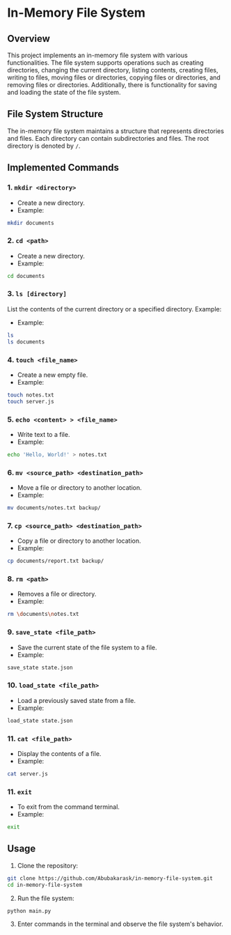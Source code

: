 # In-Memory File System

## Overview

This project implements an in-memory file system with various functionalities. The file system supports operations such as creating directories, changing the current directory, listing contents, creating files, writing to files, moving files or directories, copying files or directories, and removing files or directories. Additionally, there is functionality for saving and loading the state of the file system.

## File System Structure

The in-memory file system maintains a structure that represents directories and files. Each directory can contain subdirectories and files. The root directory is denoted by `/`.

## Implemented Commands

### 1. `mkdir <directory>`

- Create a new directory.
- Example:
```bash
mkdir documents
```

### 2. `cd <path>`

- Create a new directory.
- Example:
```bash
cd documents
```

### 3. `ls [directory]`

List the contents of the current directory or a specified directory.
Example:
- Example:
```bash
ls
ls documents
```

### 4. `touch <file_name>`

- Create a new empty file.
- Example:
```bash
touch notes.txt
touch server.js
```

### 5. `echo <content> > <file_name>`

- Write text to a file.
- Example:
```bash
echo 'Hello, World!' > notes.txt
```

### 6. `mv <source_path> <destination_path>`

- Move a file or directory to another location.
- Example:
```bash
mv documents/notes.txt backup/
```

### 7. `cp <source_path> <destination_path>`

- Copy a file or directory to another location.
- Example:
```bash
cp documents/report.txt backup/
```

### 8. `rm <path>`

- Removes a file or directory.
- Example:
```bash
rm \documents\notes.txt 
```

### 9. `save_state <file_path>`

- Save the current state of the file system to a file.
- Example:
```bash
save_state state.json
```

### 10. `load_state <file_path>`

- Load a previously saved state from a file.
- Example:
```bash
load_state state.json
```

### 11. `cat <file_path>`

- Display the contents of a file.
- Example:
```bash
cat server.js
```

### 11. `exit`

- To exit from the command terminal.
- Example:
```bash
exit
```

## Usage
1. Clone the repository:
```bash
git clone https://github.com/Abubakarask/in-memory-file-system.git
cd in-memory-file-system
```

2. Run the file system:
```bash
python main.py
```

3. Enter commands in the terminal and observe the file system's behavior.
